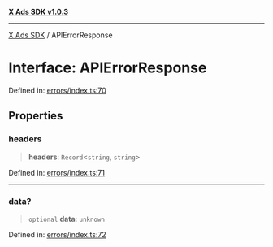 [**X Ads SDK v1.0.3**](../README.md)

***

[X Ads SDK](../globals.md) / APIErrorResponse

# Interface: APIErrorResponse

Defined in: [errors/index.ts:70](https://github.com/kage1020/x-ads-sdk/blob/main/src/errors/index.ts#L70)

## Properties

### headers

> **headers**: `Record`\<`string`, `string`\>

Defined in: [errors/index.ts:71](https://github.com/kage1020/x-ads-sdk/blob/main/src/errors/index.ts#L71)

***

### data?

> `optional` **data**: `unknown`

Defined in: [errors/index.ts:72](https://github.com/kage1020/x-ads-sdk/blob/main/src/errors/index.ts#L72)
